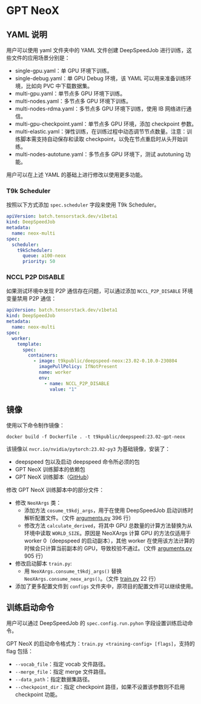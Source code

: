 # GPT NeoX

## YAML 说明

用户可以使用 yaml 文件夹中的 YAML 文件创建 DeepSpeedJob 进行训练，这些文件的应用场景分别是：

- single-gpu.yaml：单 GPU 环境下训练。
- single-debug.yaml：单 GPU Debug 环境，该 YAML 可以用来准备训练环境，比如向 PVC 中下载数据集。
- multi-gpu.yaml：单节点多 GPU 环境下训练。
- multi-nodes.yaml：多节点多 GPU 环境下训练。
- multi-nodes-rdma.yaml：多节点多 GPU 环境下训练，使用 IB 网络进行通信。
- multi-gpu-checkpoint.yaml：单节点多 GPU 环境，添加 checkpoint 参数。
- multi-elastic.yaml：弹性训练，在训练过程中动态调节节点数量。注意：训练脚本需支持自动保存和读取 checkpoint，以免在节点重启时从头开始训练。
- multi-nodes-autotune.yaml：多节点多 GPU 环境下，测试 autotuning 功能。

用户可以在上述 YAML 的基础上进行修改以使用更多功能。

### T9k Scheduler

按照以下方式添加 `spec.scheduler` 字段来使用 T9k Scheduler。

```yaml
apiVersion: batch.tensorstack.dev/v1beta1
kind: DeepSpeedJob
metadata:
  name: neox-multi
spec:
  scheduler:
    t9kScheduler:
      queue: a100-neox
      priority: 50
```

### NCCL P2P DISABLE

如果测试环境中发现 P2P 通信存在问题，可以通过添加 `NCCL_P2P_DISABLE` 环境变量禁用 P2P 通信：

```yaml
apiVersion: batch.tensorstack.dev/v1beta1
kind: DeepSpeedJob
metadata:
  name: neox-multi
spec:
  worker:
    template:
      spec:
        containers:
          - image: t9kpublic/deepspeed-neox:23.02-0.10.0-230804
            imagePullPolicy: IfNotPresent
            name: worker
            env:
              - name: NCCL_P2P_DISABLE
                value: "1"
```

## 镜像

使用以下命令制作镜像：

```
docker build -f Dockerfile . -t t9kpublic/deepspeed:23.02-gpt-neox
```

该镜像以 `nvcr.io/nvidia/pytorch:23.02-py3` 为基础镜像，安装了：

- deepspeed 包以及启动 deepspeed 命令所必须的包
- GPT NeoX 训练脚本的依赖包
- GPT NeoX 训练脚本（[GitHub](https://github.com/EleutherAI/gpt-neox)）

修改 GPT NeoX 训练脚本中的部分文件：

- 修改 `NeoXArgs` 类：
  - 添加方法 `cosume_t9kdj_args`，用于在使用 DeepSpeedJob 启动训练时解析配置文件。（文件 [arguments.py](arguments.py) 396 行）
  - 修改方法 `calculate_derived`，将其中 GPU 总数量的计算方法替换为从环境中读取 `WORLD_SIZE`。原因是 NeoXArgs 计算 GPU 的方法仅适用于 worker 0（deepspeed 的启动副本），其他 worker 在使用该方法计算的时候会只计算当前副本的 GPU，导致校验不通过。（文件 [arguments.py](arguments.py) 905 行）
- 修改启动脚本 `train.py`:
  - 用 `NeoXArgs.consume_t9kdj_args()` 替换 `NeoXArgs.consume_neox_args()`。（文件 [train.py](train.py) 22 行）
- 添加了更多配置文件到 `configs` 文件夹中，原项目的配置文件可以继续使用。

## 训练启动命令

用户可以通过 DeepSpeedJob 的 `spec.config.run.pyhon` 字段设置训练启动命令。

GPT NeoX 的启动命令格式为：`train.py <training-config> [flags]`，支持的 flag 包括：

- `--vocab_file`：指定 vocab 文件路径。
- `--merge_file`：指定 merge 文件路径。
- `--data_path`：指定数据集路径。
- `--checkpoint_dir`：指定 checkpoint 路径，如果不设置该参数则不启用 checkpoint 功能。
